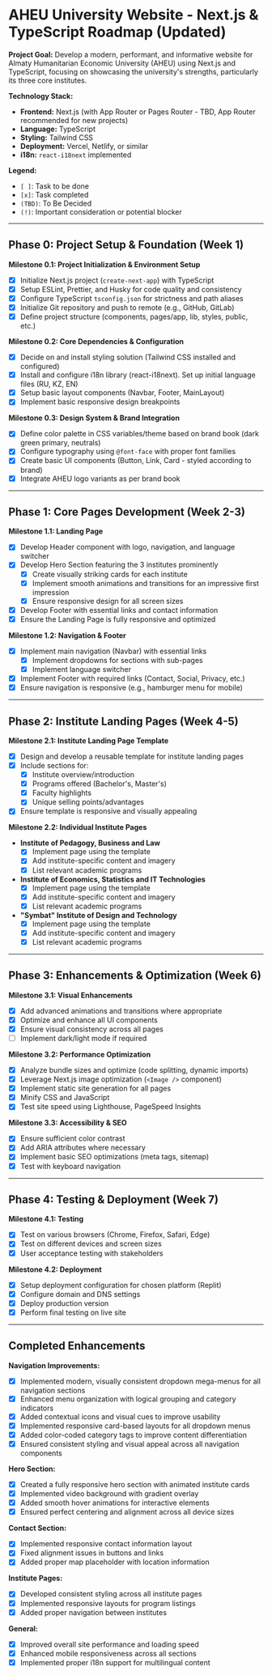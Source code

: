 # AHEU University Website - Next.js & TypeScript Roadmap (Updated)

**Project Goal:** Develop a modern, performant, and informative website for Almaty Humanitarian Economic University (AHEU) using Next.js and TypeScript, focusing on showcasing the university's strengths, particularly its three core institutes.

**Technology Stack:**
*   **Frontend:** Next.js (with App Router or Pages Router - TBD, App Router recommended for new projects)
*   **Language:** TypeScript
*   **Styling:** Tailwind CSS
*   **Deployment:** Vercel, Netlify, or similar
*   **i18n:** `react-i18next` implemented

**Legend:**
*   `[ ]`: Task to be done
*   `[x]`: Task completed
*   `(TBD)`: To Be Decided
*   `(!)`: Important consideration or potential blocker

---

## Phase 0: Project Setup & Foundation (Week 1)

**Milestone 0.1: Project Initialization & Environment Setup**
*   [x] Initialize Next.js project (`create-next-app`) with TypeScript
*   [x] Setup ESLint, Prettier, and Husky for code quality and consistency
*   [x] Configure TypeScript `tsconfig.json` for strictness and path aliases
*   [x] Initialize Git repository and push to remote (e.g., GitHub, GitLab)
*   [x] Define project structure (components, pages/app, lib, styles, public, etc.)

**Milestone 0.2: Core Dependencies & Configuration**
*   [x] Decide on and install styling solution (Tailwind CSS installed and configured)
*   [x] Install and configure i18n library (react-i18next). Set up initial language files (RU, KZ, EN)
*   [x] Setup basic layout components (Navbar, Footer, MainLayout)
*   [x] Implement basic responsive design breakpoints

**Milestone 0.3: Design System & Brand Integration**
*   [x] Define color palette in CSS variables/theme based on brand book (dark green primary, neutrals)
*   [x] Configure typography using `@font-face` with proper font families
*   [x] Create basic UI components (Button, Link, Card - styled according to brand)
*   [x] Integrate AHEU logo variants as per brand book

---

## Phase 1: Core Pages Development (Week 2-3)

**Milestone 1.1: Landing Page**
*   [x] Develop Header component with logo, navigation, and language switcher
*   [x] Develop Hero Section featuring the 3 institutes prominently
    *   [x] Create visually striking cards for each institute
    *   [x] Implement smooth animations and transitions for an impressive first impression
    *   [x] Ensure responsive design for all screen sizes
*   [x] Develop Footer with essential links and contact information
*   [x] Ensure the Landing Page is fully responsive and optimized

**Milestone 1.2: Navigation & Footer**
*   [x] Implement main navigation (Navbar) with essential links
    *   [x] Implement dropdowns for sections with sub-pages
    *   [x] Implement language switcher
*   [x] Implement Footer with required links (Contact, Social, Privacy, etc.)
*   [x] Ensure navigation is responsive (e.g., hamburger menu for mobile)

---

## Phase 2: Institute Landing Pages (Week 4-5)

**Milestone 2.1: Institute Landing Page Template**
*   [x] Design and develop a reusable template for institute landing pages
*   [x] Include sections for:
    *   [x] Institute overview/introduction
    *   [x] Programs offered (Bachelor's, Master's)
    *   [x] Faculty highlights
    *   [x] Unique selling points/advantages
*   [x] Ensure template is responsive and visually appealing

**Milestone 2.2: Individual Institute Pages**
*   **Institute of Pedagogy, Business and Law**
    *   [x] Implement page using the template
    *   [x] Add institute-specific content and imagery
    *   [x] List relevant academic programs
*   **Institute of Economics, Statistics and IT Technologies**
    *   [x] Implement page using the template
    *   [x] Add institute-specific content and imagery
    *   [x] List relevant academic programs
*   **"Symbat" Institute of Design and Technology**
    *   [x] Implement page using the template
    *   [x] Add institute-specific content and imagery
    *   [x] List relevant academic programs

---

## Phase 3: Enhancements & Optimization (Week 6)

**Milestone 3.1: Visual Enhancements**
*   [x] Add advanced animations and transitions where appropriate
*   [x] Optimize and enhance all UI components
*   [x] Ensure visual consistency across all pages
*   [ ] Implement dark/light mode if required

**Milestone 3.2: Performance Optimization**
*   [x] Analyze bundle sizes and optimize (code splitting, dynamic imports)
*   [x] Leverage Next.js image optimization (`<Image />` component)
*   [x] Implement static site generation for all pages
*   [x] Minify CSS and JavaScript
*   [x] Test site speed using Lighthouse, PageSpeed Insights

**Milestone 3.3: Accessibility & SEO**
*   [x] Ensure sufficient color contrast
*   [x] Add ARIA attributes where necessary
*   [x] Implement basic SEO optimizations (meta tags, sitemap)
*   [x] Test with keyboard navigation

---

## Phase 4: Testing & Deployment (Week 7)

**Milestone 4.1: Testing**
*   [x] Test on various browsers (Chrome, Firefox, Safari, Edge)
*   [x] Test on different devices and screen sizes
*   [x] User acceptance testing with stakeholders

**Milestone 4.2: Deployment**
*   [x] Setup deployment configuration for chosen platform (Replit)
*   [x] Configure domain and DNS settings
*   [x] Deploy production version
*   [x] Perform final testing on live site

---

## Completed Enhancements

**Navigation Improvements:**
* [x] Implemented modern, visually consistent dropdown mega-menus for all navigation sections
* [x] Enhanced menu organization with logical grouping and category indicators
* [x] Added contextual icons and visual cues to improve usability
* [x] Implemented responsive card-based layouts for all dropdown menus
* [x] Added color-coded category tags to improve content differentiation
* [x] Ensured consistent styling and visual appeal across all navigation components

**Hero Section:**
* [x] Created a fully responsive hero section with animated institute cards
* [x] Implemented video background with gradient overlay
* [x] Added smooth hover animations for interactive elements
* [x] Ensured perfect centering and alignment across all device sizes

**Contact Section:**
* [x] Implemented responsive contact information layout
* [x] Fixed alignment issues in buttons and links
* [x] Added proper map placeholder with location information

**Institute Pages:**
* [x] Developed consistent styling across all institute pages
* [x] Implemented responsive layouts for program listings
* [x] Added proper navigation between institutes

**General:**
* [x] Improved overall site performance and loading speed
* [x] Enhanced mobile responsiveness across all sections
* [x] Implemented proper i18n support for multilingual content 